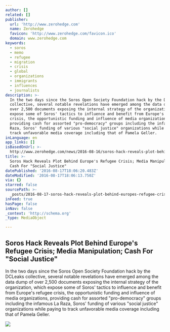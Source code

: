 ```yaml
---
author: []
related: []
publisher:
  url: 'http://www.zerohedge.com'
  name: Zerohedge
  favicon: 'http://www.zerohedge.com/favicon.ico'
  domain: www.zerohedge.com
keywords:
  - soros
  - memo
  - refugee
  - migration
  - crisis
  - global
  - organizations
  - immigrants
  - influences
  - journalists
description: >-
  In the two days since the Soros Open Society Foundation hack by the DCLeaks
  collective, several notable revelations have emerged among the data dump of
  over 2,500 documents exposing the internal strategy of the organization, which
  expose some of Soros' tactics to influence and benefit from Europe's refugee
  crisis, the opportunistic funding and influence of media organizations,
  providing cash for assorted "pro-democracy" groups including the infamous La
  Raza, Soros' funding of various "social justice" organizations while paying to
  track unfavorable media coverage including that of Pamela Geller.
inLanguage: en
app_links: []
isBasedOnUrl: >-
  http://www.zerohedge.com/news/2016-08-16/soros-hack-reveals-plot-behind-europes-refugee-crisis-media-funding-and-manipulation
title: >-
  Soros Hack Reveals Plot Behind Europe's Refugee Crisis; Media Manipulation;
  Cash For "Social Justice"
datePublished: '2016-08-17T18:06:20.483Z'
dateModified: '2016-08-17T18:06:13.750Z'
via: {}
starred: false
sourcePath: >-
  _posts/2016-08-17-soros-hack-reveals-plot-behind-europes-refugee-crisis-medi.md
inFeed: true
hasPage: false
inNav: false
_context: 'http://schema.org'
_type: MediaObject

---
```

<article style=""><h1>Soros Hack Reveals Plot Behind Europe's Refugee Crisis; Media Manipulation; Cash For "Social Justice"</h1><p>In the two days since the Soros Open Society Foundation hack by the DCLeaks collective, several notable revelations have emerged among the data dump of over 2,500 documents exposing the internal strategy of the organization, which expose some of Soros' tactics to influence and benefit from Europe's refugee crisis, the opportunistic funding and influence of media organizations, providing cash for assorted "pro-democracy" groups including the infamous La Raza, Soros' funding of various "social justice" organizations while paying to track unfavorable media coverage including that of Pamela Geller.</p><img src="http://www.zerohedge.com/sites/default/files/images/user5/imageroot/soros%20hillary.jpg" /></article>
